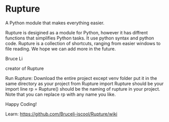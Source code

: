 # Rupture
A Python module that makes everything easier.

Rupture is desigined as a module for Python, however it has diffrent functions that simplifies Python tasks.
It use python syntax and python code.
Rupture is a collection of shortcuts, ranging from easier windows to file reading.
We hope we can add more in the future.

Bruce Li

creator of Rupture



Run Rupture:
Download the entire project except venv folder
put it in the same directory as your project
from Rupture import Rupture should be your import line
rp = Rupture() should be the naming of rupture in your project. Note that you can replace rp with any name you like.

 Happy Coding!

 Learn: https://github.com/Bruceli-iscool/Rupture/wiki
 
